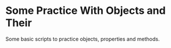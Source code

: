 # Some Practice With Objects and Their 

Some basic scripts to practice objects, properties and methods.